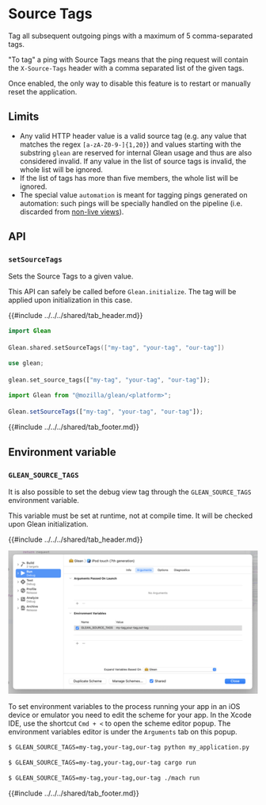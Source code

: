 # Source Tags

Tag all subsequent outgoing pings with a maximum of 5 comma-separated tags.

"To tag" a ping with Source Tags means that the ping request
will contain the `X-Source-Tags` header with a comma separated list of the given tags.

Once enabled, the only way to disable this feature is to restart or manually reset the application.

## Limits

- Any valid HTTP header value is a valid source tag (e.g. any value that matches the
regex `[a-zA-Z0-9-]{1,20}`) and values starting with the substring `glean` are reserved for internal
Glean usage and thus are also considered invalid. If any value in the list of source tags is invalid,
the whole list will be ignored.
- If the list of tags has more than five members, the whole list will be ignored.
- The special value `automation` is meant for tagging pings generated on automation: such pings will
be specially handled on the pipeline (i.e. discarded from [non-live views](https://docs.telemetry.mozilla.org/cookbooks/bigquery/querying.html#table-layout-and-naming)).

## API

### `setSourceTags`

Sets the Source Tags to a given value.

This API can safely be called before `Glean.initialize`.
The tag will be applied upon initialization in this case.

{{#include ../../../shared/tab_header.md}}
<div data-lang="Kotlin" class="tab"></div>
<div data-lang="Java" class="tab"></div>
<div data-lang="Swift" class="tab">

```Swift
import Glean

Glean.shared.setSourceTags(["my-tag", "your-tag", "our-tag"])
```
</div>
<div data-lang="Python" class="tab"></div>
<div data-lang="Rust" class="tab">

```Rust
use glean;

glean.set_source_tags(["my-tag", "your-tag", "our-tag"]);
```
</div>
<div data-lang="JavaScript" class="tab">

```js
import Glean from "@mozilla/glean/<platform>";

Glean.setSourceTags(["my-tag", "your-tag", "our-tag"]);
```
</div>
<div data-lang="Firefox Desktop" class="tab"></div>
{{#include ../../../shared/tab_footer.md}}

## Environment variable

### `GLEAN_SOURCE_TAGS`

It is also  possible to set the debug view tag through
the `GLEAN_SOURCE_TAGS` environment variable.

This variable must be set at runtime, not at compile time.
It will be checked upon Glean initialization.

{{#include ../../../shared/tab_header.md}}
<div data-lang="Kotlin" class="tab"
  data-info="Although it is technically possible to use this environment variable in Android, the Glean team is not aware of a proper way to set environment variables in Android devices or emulators. When in this environment, enable debugging features through the <a href='../../user/debugging/android.html'>GleanDebugActivity</a>"></div>
<div data-lang="Java" class="tab"
  data-info="Although it is technically possible to use this environment variable in Android, the Glean team is not aware of a proper way to set environment variables in Android devices or emulators. When in this environment, enable debugging features through the <a href='../../user/debugging/android.html'>GleanDebugActivity</a>"></div>
<div data-lang="Swift" class="tab">

  ![Xcode IDE scheme editor popup screenshot](./screenshots/source_tags_screenshot_swift.png "GLEAN_SOURCE_TAGS")

  To set environment variables to the process running your app in an iOS device or emulator you need to edit the scheme for your app. In the Xcode IDE, use the shortcut `Cmd + <` to open the scheme editor popup. The environment variables editor is under the `Arguments` tab on this popup.
</div>
<div data-lang="Python" class="tab">

```bash
$ GLEAN_SOURCE_TAGS=my-tag,your-tag,our-tag python my_application.py
```
</div>
<div data-lang="Rust" class="tab">

```bash
$ GLEAN_SOURCE_TAGS=my-tag,your-tag,our-tag cargo run
```
</div>
<div data-lang="JavaScript" class="tab" data-info="It is not possible to access environment variables from the currently supported JavaScript platforms: Qt and browsers."></div>
<div data-lang="Firefox Desktop" class="tab">

```bash
$ GLEAN_SOURCE_TAGS=my-tag,your-tag,our-tag ./mach run
```
</div>
{{#include ../../../shared/tab_footer.md}}

